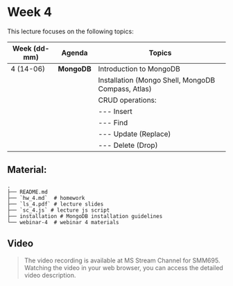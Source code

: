 # Week 4

This lecture focuses on the following topics:

| Week (dd-mm) | Agenda         | Topics                                             |
|--------------|----------------|----------------------------------------------------|
| 4 (14-06)    | **MongoDB**    | Introduction to MongoDB                            |
|              |                | Installation (Mongo Shell, MongoDB Compass, Atlas) |
|              |                | CRUD operations:                                   |
|              |                | --- Insert                                         |
|              |                | --- Find                                           |
|              |                | --- Update (Replace)                               |
|              |                | --- Delete (Drop)                                  |
## Material:
    .
    ├── README.md
    ├── `hw_4.md`  # homework
    ├── `ls_4.pdf` # lecture slides
    ├── `sc_4.js` # lecture js script
    ├── installation # MongoDB installation guidelines
    └── webinar-4  # webinar 4 materials

## Video

> The video recording is available at MS Stream Channel for SMM695.
> Watching the video in your web browser, you can access the detailed
> video description. 
